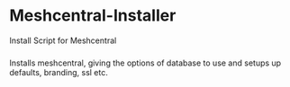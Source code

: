 # Meshcentral-Installer
Install Script for Meshcentral 

###

Installs meshcentral, giving the options of database to use and setups up defaults, branding, ssl etc.
